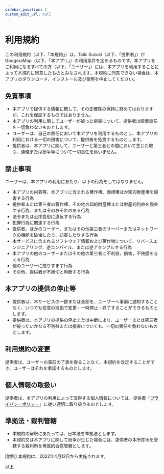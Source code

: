 ```yaml
---
sidebar_position: 2
custom_edit_url: null
---
```


# 利用規約
この利用規約（以下、「本規約」）は，Taiki Suzuki（以下、「提供者」）がGoogoraMap（以下、「本アプリ」）の利用条件を定めるものです。本アプリをご利用になるすべての方（以下、「ユーザー」）には、本アプリを利用することによって本規約に同意したものとみなされます。本規約に同意できない場合は、本アプリのダウンロード、インストール及び使用を中止してください。

## 免責事項
- 本アプリで提供する情報に関して、その正確性の保持に努めてはおりますが、これを保証するものではありません。
- 本アプリの利用に関してユーザーが被った損害について、提供者は賠償責任を一切負わないものとします。
- ユーザーは、自己の責任において本アプリを利用するものとし、本アプリの利用における一切の損害について、提供者を免責するものとします。
- 提供者は、本アプリに関して、ユーザーと第三者との間において生じた取引、連絡または紛争等について一切責任を負いません。

## 禁止事項
ユーザーは、本アプリの利用にあたり、以下の行為をしてはなりません。

- 本アプリの内容等、本アプリに含まれる著作権、商標権ほか知的財産権を侵害する行為
- 提供者または第三者の著作権、その他の知的財産権または財産的利益を侵害する行為、またはそのおそれのある行為
- 法令または公序良俗に違反する行為
- 犯罪行為に関連する行為
- 提供者、ほかのユーザー、またはその他第三者のサーバーまたはネットワークの機能を破壊したり、妨害したりする行為
- 本サービスに含まれるソフトウェア情報および著作物について、リバースエンジニアリング、逆コンパイル、または逆アセンブルする行為
- 本アプリの他のユーザーまたはその他の第三者に不利益，損害，不快感を与える行為
- 他のユーザーに成りすます行為
- その他、提供者が不適切と判断する行為

## 本アプリの提供の停止等
- 提供者は、本サービスの一部または全部を、ユーザーへ事前に通知することなく、いつでも任意の理由で変更・一時停止・終了することができるものとします。
- 提供者は、本アプリの提供の停止または中断により、ユーザーまたは第三者が被ったいかなる不利益または損害についても、一切の責任を負わないものとします。

## 利用規約の変更
提供者は、ユーザーの事前の了承を得ることなく、本規約を改定することができ、ユーザーはそれを承諾するものとします。

## 個人情報の取扱い
提供者は、本アプリの利用によって取得する個人情報については、提供者「[プライバシーポリシー](./privacy_policy.md)」に従い適切に取り扱うものとします。

## 準拠法・裁判管轄
- 本規約の解釈にあたっては、日本法を準拠法とします。
- 本規約又は本アプリに関して紛争が生じた場合には、提供者の本所在地を管轄する裁判所を専属的合意管轄とします。

[附則]
本規約は、2022年4月12日から実施されます。

以上